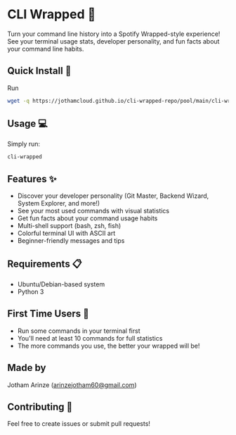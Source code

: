# CLI Wrapped 🎵

Turn your command line history into a Spotify Wrapped-style experience! See your terminal usage stats, developer personality, and fun facts about your command line habits.

## Quick Install 🚀
Run
```bash
wget -q https://jothamcloud.github.io/cli-wrapped-repo/pool/main/cli-wrapped-package.deb -O /tmp/cli-wrapped.deb && sudo dpkg -i /tmp/cli-wrapped.deb && rm /tmp/cli-wrapped.deb
```

## Usage 💻

Simply run:
```bash
cli-wrapped
```

## Features ✨
- Discover your developer personality (Git Master, Backend Wizard, System Explorer, and more!)
- See your most used commands with visual statistics
- Get fun facts about your command usage habits
- Multi-shell support (bash, zsh, fish)
- Colorful terminal UI with ASCII art
- Beginner-friendly messages and tips

## Requirements 📋
- Ubuntu/Debian-based system
- Python 3

## First Time Users 🌱
- Run some commands in your terminal first
- You'll need at least 10 commands for full statistics
- The more commands you use, the better your wrapped will be!

## Made by
Jotham Arinze (arinzejotham60@gmail.com)

## Contributing 🤝
Feel free to create issues or submit pull requests!
